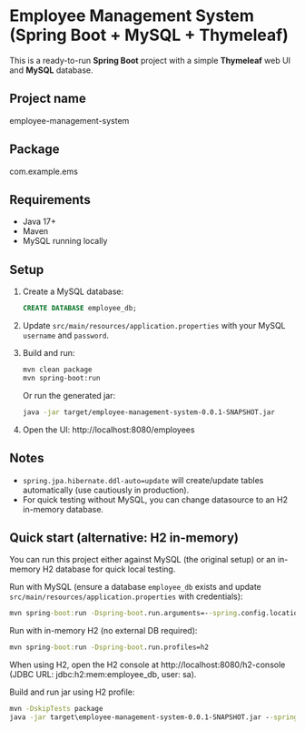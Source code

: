 # Employee Management System (Spring Boot + MySQL + Thymeleaf)

This is a ready-to-run **Spring Boot** project with a simple **Thymeleaf** web UI and **MySQL** database.

## Project name
employee-management-system

## Package
com.example.ems

## Requirements
- Java 17+
- Maven
- MySQL running locally

## Setup
1. Create a MySQL database:
   ```sql
   CREATE DATABASE employee_db;
   ```
2. Update `src/main/resources/application.properties` with your MySQL `username` and `password`.

3. Build and run:
   ```bash
   mvn clean package
   mvn spring-boot:run
   ```
   Or run the generated jar:
   ```bash
   java -jar target/employee-management-system-0.0.1-SNAPSHOT.jar
   ```

4. Open the UI:
   http://localhost:8080/employees

## Notes
- `spring.jpa.hibernate.ddl-auto=update` will create/update tables automatically (use cautiously in production).
- For quick testing without MySQL, you can change datasource to an H2 in-memory database.

## Quick start (alternative: H2 in-memory)

You can run this project either against MySQL (the original setup) or an in-memory H2 database for quick local testing.

Run with MySQL (ensure a database `employee_db` exists and update `src/main/resources/application.properties` with credentials):

```cmd
mvn spring-boot:run -Dspring-boot.run.arguments=--spring.config.location=classpath:/application.properties
```

Run with in-memory H2 (no external DB required):

```cmd
mvn spring-boot:run -Dspring-boot.run.profiles=h2
```

When using H2, open the H2 console at http://localhost:8080/h2-console (JDBC URL: jdbc:h2:mem:employee_db, user: sa).

Build and run jar using H2 profile:

```cmd
mvn -DskipTests package
java -jar target\employee-management-system-0.0.1-SNAPSHOT.jar --spring.profiles.active=h2
```


